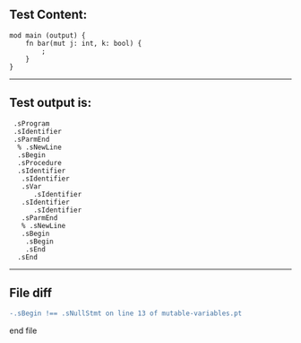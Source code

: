 
Test Content: 
-------------------------
```
mod main (output) {
    fn bar(mut j: int, k: bool) {
        ;
    }
}
```
------------------------
Test output is: 
-------------------------
```
 .sProgram
 .sIdentifier
 .sParmEnd
  % .sNewLine
  .sBegin
  .sProcedure
  .sIdentifier
   .sIdentifier
   .sVar
      .sIdentifier
   .sIdentifier
      .sIdentifier
   .sParmEnd
   % .sNewLine
   .sBegin
    .sBegin
    .sEnd
  .sEnd

```
------------------------

File diff
-------------------------
```diff
-.sBegin !== .sNullStmt on line 13 of mutable-variables.pt

```
end file
